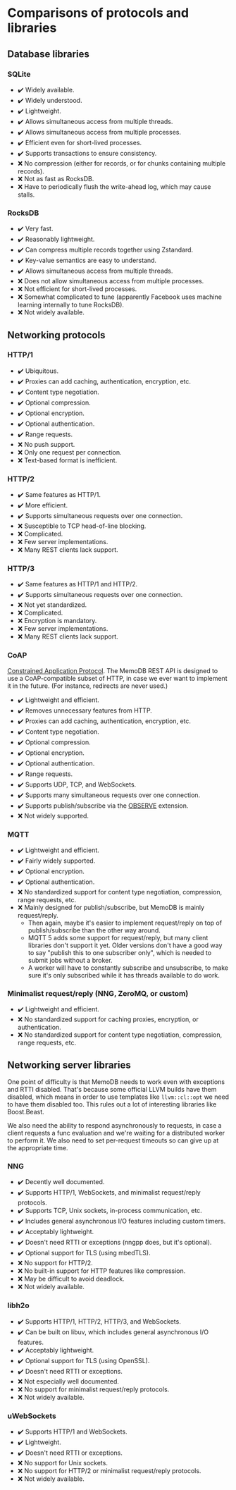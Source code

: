 # Comparisons of protocols and libraries

## Database libraries

### SQLite

- ✔️ Widely available.
- ✔️ Widely understood.
- ✔️ Lightweight.
- ✔️ Allows simultaneous access from multiple threads.
- ✔️ Allows simultaneous access from multiple processes.
- ✔️ Efficient even for short-lived processes.
- ✔️ Supports transactions to ensure consistency.
- :x: No compression (either for records, or for chunks containing multiple records).
- :x: Not as fast as RocksDB.
- :x: Have to periodically flush the write-ahead log, which may cause stalls.

### RocksDB

- ✔️ Very fast.
- ✔️ Reasonably lightweight.
- ✔️ Can compress multiple records together using Zstandard.
- ✔️ Key-value semantics are easy to understand.
- ✔️ Allows simultaneous access from multiple threads.
- :x: Does not allow simultaneous access from multiple processes.
- :x: Not efficient for short-lived processes.
- :x: Somewhat complicated to tune (apparently Facebook uses machine learning internally to tune RocksDB).
- :x: Not widely available.

## Networking protocols

### HTTP/1

- ✔️ Ubiquitous.
- ✔️ Proxies can add caching, authentication, encryption, etc.
- ✔️ Content type negotiation.
- ✔️ Optional compression.
- ✔️ Optional encryption.
- ✔️ Optional authentication.
- ✔️ Range requests.
- :x: No push support.
- :x: Only one request per connection.
- :x: Text-based format is inefficient.

### HTTP/2

- ✔️ Same features as HTTP/1.
- ✔️ More efficient.
- ✔️ Supports simultaneous requests over one connection.
- :x: Susceptible to TCP head-of-line blocking.
- :x: Complicated.
- :x: Few server implementations.
- :x: Many REST clients lack support.

### HTTP/3

- ✔️ Same features as HTTP/1 and HTTP/2.
- ✔️ Supports simultaneous requests over one connection.
- :x: Not yet standardized.
- :x: Complicated.
- :x: Encryption is mandatory.
- :x: Few server implementations.
- :x: Many REST clients lack support.

### CoAP

[Constrained Application Protocol](https://coap.technology/). The MemoDB REST
API is designed to use a CoAP-compatible subset of HTTP, in case we ever want
to implement it in the future. (For instance, redirects are never used.)

- ✔️ Lightweight and efficient.
- ✔️ Removes unnecessary features from HTTP.
- ✔️ Proxies can add caching, authentication, encryption, etc.
- ✔️ Content type negotiation.
- ✔️ Optional compression.
- ✔️ Optional encryption.
- ✔️ Optional authentication.
- ✔️ Range requests.
- ✔️ Supports UDP, TCP, and WebSockets.
- ✔️ Supports many simultaneous requests over one connection.
- ✔️ Supports publish/subscribe via the
  [OBSERVE](https://datatracker.ietf.org/doc/html/rfc7641) extension.
- :x: Not widely supported.

### MQTT

- ✔️ Lightweight and efficient.
- ✔️ Fairly widely supported.
- ✔️ Optional encryption.
- ✔️ Optional authentication.
- :x: No standardized support for content type negotiation, compression, range
  requests, etc.
- :x: Mainly designed for publish/subscribe, but MemoDB is mainly
  request/reply.
  - Then again, maybe it's easier to implement request/reply on top of
    publish/subscribe than the other way around.
  - MQTT 5 adds some support for request/reply, but many client libraries don't
    support it yet. Older versions don't have a good way to say "publish this
    to one subscriber only", which is needed to submit jobs without a broker.
  - A worker will have to constantly subscribe and unsubscribe, to make sure
    it's only subscribed while it has threads available to do work.

### Minimalist request/reply (NNG, ZeroMQ, or custom)

- ✔️ Lightweight and efficient.
- :x: No standardized support for caching proxies, encryption, or
  authentication.
- :x: No standardized support for content type negotiation, compression, range
  requests, etc.

## Networking server libraries

One point of difficulty is that MemoDB needs to work even with exceptions and RTTI disabled.
That's because some official LLVM builds have them disabled, which means
in order to use templates like `llvm::cl::opt` we need to have them disabled too.
This rules out a lot of interesting libraries like Boost.Beast.

We also need the ability to respond asynchronously to requests, in case a
client requests a func evaluation and we're waiting for a distributed worker to
perform it. We also need to set per-request timeouts so can give up at the
appropriate time.

### NNG

- ✔️ Decently well documented.
- ✔️ Supports HTTP/1, WebSockets, and minimalist request/reply protocols.
- ✔️ Supports TCP, Unix sockets, in-process communication, etc.
- ✔️ Includes general asynchronous I/O features including custom timers.
- ✔️ Acceptably lightweight.
- ✔️ Doesn't need RTTI or exceptions (nngpp does, but it's optional).
- ✔️ Optional support for TLS (using mbedTLS).
- :x: No support for HTTP/2.
- :x: No built-in support for HTTP features like compression.
- :x: May be difficult to avoid deadlock.
- :x: Not widely available.

### libh2o

- ✔️ Supports HTTP/1, HTTP/2, HTTP/3, and WebSockets.
- ✔️ Can be built on libuv, which includes general asynchronous I/O features.
- ✔️ Acceptably lightweight.
- ✔️ Optional support for TLS (using OpenSSL).
- ✔️ Doesn't need RTTI or exceptions.
- :x: Not especially well documented.
- :x: No support for minimalist request/reply protocols.
- :x: Not widely available.

### uWebSockets

- ✔️ Supports HTTP/1 and WebSockets.
- ✔️ Lightweight.
- ✔️ Doesn't need RTTI or exceptions.
- :x: No support for Unix sockets.
- :x: No support for HTTP/2 or minimalist request/reply protocols.
- :x: Not widely available.
